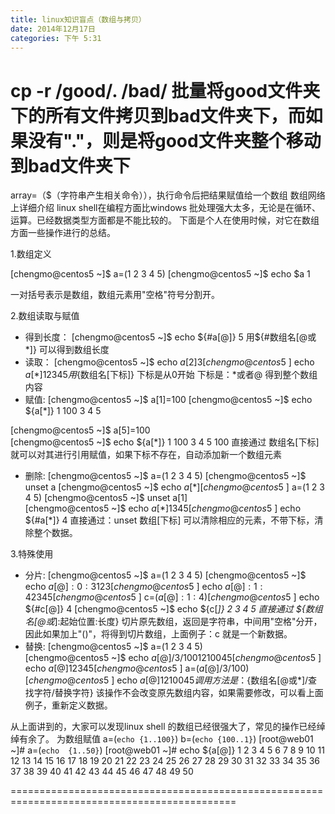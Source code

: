 ```yaml
---
title: linux知识盲点（数组与拷贝）
date: 2014年12月17日
categories: 下午 5:31
---
```

 
cp -r /good/. /bad/ 批量将good文件夹下的所有文件拷贝到bad文件夹下，而如果没有"."，则是将good文件夹整个移动到bad文件夹下
=========================================================================================
array=（$（字符串产生相关命令）），执行命令后把结果赋值给一个数组
数组网络上详细介绍
linux shell在编程方面比windows 批处理强大太多，无论是在循环、运算。已经数据类型方面都是不能比较的。 下面是个人在使用时候，对它在数组方面一些操作进行的总结。
 
1.数组定义
 
[chengmo@centos5 ~]$ a=(1 2 3 4 5)
[chengmo@centos5 ~]$ echo $a
1
 
一对括号表示是数组，数组元素用"空格"符号分割开。
 
2.数组读取与赋值
* 得到长度：
[chengmo@centos5 ~]$ echo ${#a[@]}
5
用${#数组名[@或*]} 可以得到数组长度
* 读取：
[chengmo@centos5 ~]$ echo ${a[2]} 
3
[chengmo@centos5 ~]$ echo ${a[*]} 
1 2 3 4 5   
用${数组名[下标]} 下标是从0开始  下标是：*或者@ 得到整个数组内容
* 赋值:
[chengmo@centos5 ~]$ a[1]=100
[chengmo@centos5 ~]$ echo ${a[*]} 
1 100 3 4 5
 
[chengmo@centos5 ~]$ a[5]=100     
[chengmo@centos5 ~]$ echo ${a[*]}
1 100 3 4 5 100
直接通过 数组名[下标] 就可以对其进行引用赋值，如果下标不存在，自动添加新一个数组元素
* 删除:
[chengmo@centos5 ~]$ a=(1 2 3 4 5)
[chengmo@centos5 ~]$ unset a
[chengmo@centos5 ~]$ echo ${a[*]}
[chengmo@centos5 ~]$ a=(1 2 3 4 5)
[chengmo@centos5 ~]$ unset a[1]   
[chengmo@centos5 ~]$ echo ${a[*]} 
1 3 4 5
[chengmo@centos5 ~]$ echo ${#a[*]}
4
直接通过：unset 数组[下标] 可以清除相应的元素，不带下标，清除整个数据。
 
 
3.特殊使用
* 分片:
[chengmo@centos5 ~]$ a=(1 2 3 4 5)
[chengmo@centos5 ~]$ echo ${a[@]:0:3}
1 2 3
[chengmo@centos5 ~]$ echo ${a[@]:1:4}
2 3 4 5
[chengmo@centos5 ~]$ c=(${a[@]:1:4})
[chengmo@centos5 ~]$ echo ${#c[@]}
4
[chengmo@centos5 ~]$ echo ${c[*]} 
2 3 4 5
直接通过 ${数组名[@或*]:起始位置:长度} 切片原先数组，返回是字符串，中间用"空格"分开，因此如果加上"()"，将得到切片数组，上面例子：c 就是一个新数据。
* 替换:
[chengmo@centos5 ~]$ a=(1 2 3 4 5)    
[chengmo@centos5 ~]$ echo ${a[@]/3/100}
1 2 100 4 5
[chengmo@centos5 ~]$ echo ${a[@]}
1 2 3 4 5
[chengmo@centos5 ~]$ a=(${a[@]/3/100}) 
[chengmo@centos5 ~]$ echo ${a[@]}     
1 2 100 4 5
调用方法是：${数组名[@或*]/查找字符/替换字符} 该操作不会改变原先数组内容，如果需要修改，可以看上面例子，重新定义数据。
 
从上面讲到的，大家可以发现linux shell 的数组已经很强大了，常见的操作已经绰绰有余了。
为数组赋值
a=(`echo {1..100}`)
b=(`echo {100..1}`)
[root@web01 ~]# a=(`echo  {1..50}`)
[root@web01 ~]# echo ${a[@]}
1 2 3 4 5 6 7 8 9 10 11 12 13 14 15 16 17 18 19 20 21 22 23 24 25 26 27 28 29 30 31 32 33 34 35 36 37 38 39 40 41 42 43 44 45 46 47 48 49 50
 
=============================================================================================
 
